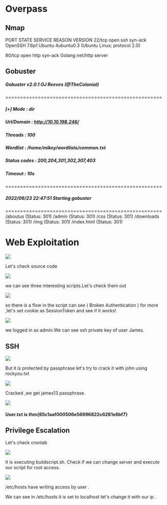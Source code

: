 # Overpass

## Nmap
PORT   STATE SERVICE REASON  VERSION
22/tcp open  ssh     syn-ack OpenSSH 7.6p1 Ubuntu 4ubuntu0.3 (Ubuntu Linux; protocol 2.0)

80/tcp open  http    syn-ack Golang net/http server

## Gobuster

##### Gobuster v2.0.1              OJ Reeves (@TheColonial)
=====================================================
##### [+] Mode         : dir
##### Url/Domain   : http://10.10.198.246/
##### Threads      : 100
##### Wordlist     : /home/mikey/wordlists/common.txt
##### Status codes : 200,204,301,302,307,403
##### Timeout      : 10s
=====================================================
##### 2022/06/23 22:47:51 Starting gobuster
=====================================================
/aboutus (Status: 301)
/admin (Status: 301)
/css (Status: 301)
/downloads (Status: 301)
/img (Status: 301)
/index.html (Status: 301)

# Web Exploitation

![](https://i.imgur.com/LbVyNbb.png)

Let's check source code

![](https://i.imgur.com/97251pr.png)

we can see three interesting scripts.Let's check them out

![](https://i.imgur.com/E3oknpB.png)

so there is a flow in the script can see ( Broken Authentication  )  for more ,let's set cookie as 
SessionToken and see if it works! 

![](https://i.imgur.com/CnB3Elw.png)

we logged in as admin.We can see ssh private key of user James.

## SSH 

![](https://i.imgur.com/HpNUbJS.png)

But it is protected by passphrase let's try to crack it with john using rockyou.txt

![](https://i.imgur.com/YeDdVfZ.png)

Cracked ,we get james13 passphrase.

![](https://i.imgur.com/wdzuNaX.png)
#### User.txt is thm{65c1aaf000506e56996822c6281e6bf7}

## Privilege Escalation

Let's check crontab 

![](https://i.imgur.com/u9jrEPn.png)

It is executing buildscript.sh. Check if we can change server and execute our script for root access.

![](https://i.imgur.com/Gr4BOA3.png)

/etc/hosts have writing access by user .

We can see in /etc/hosts it is set to localhost let's change it with our ip .




